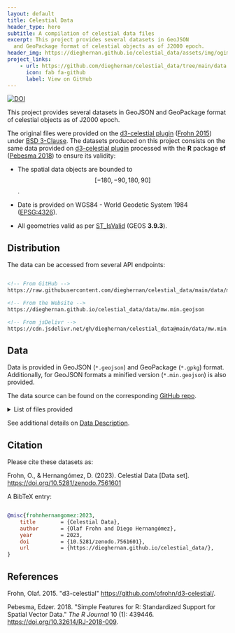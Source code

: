 ```yaml
---
layout: default
title: Celestial Data
header_type: hero
subtitle: A compilation of celestial data files
excerpt: This project provides several datasets in GeoJSON 
  and GeoPackage format of celestial objects as of J2000 epoch.
header_img: https://dieghernan.github.io/celestial_data/assets/img/ogimage.webp
project_links:
    - url: https://github.com/dieghernan/celestial_data/tree/main/data
      icon: fab fa-github         
      label: View on GitHub
---
```



[![DOI](https://img.shields.io/badge/DOI-10.5281/zenodo.7561601-blue)](https://doi.org/10.5281/zenodo.7561601)

This project provides several datasets in GeoJSON and GeoPackage
format of celestial objects as of J2000 epoch.

The original files were provided on the 
[d3-celestial plugin](https://github.com/ofrohn/d3-celestial/) 
([Frohn 2015](#ref-frohn2015)) under 
[BSD 3-Clause](https://opensource.org/licenses/BSD-3-Clause). The datasets 
produced on this project consists on the same data provided on 
[d3-celestial plugin](https://github.com/ofrohn/d3-celestial/) processed with 
the **R** package **sf** ([Pebesma 2018](#ref-pebesma2018)) to ensure its
validity:

- The spatial data objects are bounded to $$[-180, -90, 180, 90]$$.

- Date is provided on WGS84 - World Geodetic System 1984 
  ([EPSG:4326](https://epsg.io/4326)).

- All geometries valid as per 
  [ST_IsValid](https://postgis.net/docs/ST_IsValid.html) (GEOS **3.9.3**).

## Distribution

The data can be accessed from several API endpoints:

``` html

<!-- From GitHub -->
https://raw.githubusercontent.com/dieghernan/celestial_data/main/data/mw.min.geojson

<!-- From the Website -->
https://dieghernan.github.io/celestial_data/data/mw.min.geojson

<!-- From jsDelivr -->
https://cdn.jsdelivr.net/gh/dieghernan/celestial_data@main/data/mw.min.geojson
```

## Data

Data is provided in GeoJSON (`*.geojson`) and GeoPackage (`*.gpkg`) format.
Additionally, for GeoJSON formats a minified version (`*.min.geojson`) is
also provided.

The data source can be found on the corresponding [GitHub repo](https://github.com/dieghernan/celestial_data/tree/main/data).

<details markdown=1 class="my-2">
<summary>
List of files provided
</summary>

- `asterisms.geojson`
- `asterisms.gpkg`
- `asterisms.min.geojson`
- `constellations.borders.cn.geojson`
- `constellations.borders.cn.gpkg`
- `constellations.borders.cn.min.geojson`
- `constellations.borders.geojson`
- `constellations.borders.gpkg`
- `constellations.borders.min.geojson`
- `constellations.bounds.cn.geojson`
- `constellations.bounds.cn.gpkg`
- `constellations.bounds.cn.min.geojson`
- `constellations.bounds.geojson`
- `constellations.bounds.gpkg`
- `constellations.bounds.min.geojson`
- `constellations.cn.csv`
- `constellations.cn.geojson`
- `constellations.cn.gpkg`
- `constellations.cn.min.geojson`
- `constellations.csv`
- `constellations.geojson`
- `constellations.gpkg`
- `constellations.lines.cn.geojson`
- `constellations.lines.cn.gpkg`
- `constellations.lines.cn.min.geojson`
- `constellations.lines.geojson`
- `constellations.lines.gpkg`
- `constellations.lines.min.geojson`
- `constellations.min.geojson`
- `dsonames.cn.csv`
- `dsonames.csv`
- `dsos.14.geojson`
- `dsos.14.gpkg`
- `dsos.14.min.geojson`
- `dsos.20.geojson`
- `dsos.20.gpkg`
- `dsos.20.min.geojson`
- `dsos.6.geojson`
- `dsos.6.gpkg`
- `dsos.6.min.geojson`
- `dsos.bright.geojson`
- `dsos.bright.gpkg`
- `dsos.bright.min.geojson`
- `lg.geojson`
- `lg.gpkg`
- `lg.min.geojson`
- `messier.geojson`
- `messier.gpkg`
- `messier.min.geojson`
- `mw.geojson`
- `mw.gpkg`
- `mw.min.geojson`
- `starnames.cn.csv`
- `starnames.csv`
- `stars.14.geojson`
- `stars.14.gpkg`
- `stars.14.min.geojson`
- `stars.6.geojson`
- `stars.6.gpkg`
- `stars.6.min.geojson`
- `stars.8.geojson`
- `stars.8.gpkg`
- `stars.8.min.geojson`

</details>

See additional details on [Data Description](https://dieghernan.github.io/celestial_data/data).


## Citation

Please cite these datasets as:

Frohn, O., & Hernangómez, D. (2023). Celestial Data [Data set]. 
<https://doi.org/10.5281/zenodo.7561601>

A BibTeX entry:

``` bibtex

@misc{frohnhernangomez:2023,
    title        = {Celestial Data},
    author       = {Olaf Frohn and Diego Hernangómez},
    year         = 2023,
    doi          = {10.5281/zenodo.7561601},
    url          = {https://dieghernan.github.io/celestial_data/},
}

```


## References

<div id="ref-frohn2015" class="csl-entry" markdown=1>

Frohn, Olaf. 2015. "d3-celestial" <https://github.com/ofrohn/d3-celestial/>.

</div>

<div id="ref-pebesma2018" class="csl-entry" markdown=1>

Pebesma, Edzer. 2018. "Simple Features for R: Standardized Support for
Spatial Vector Data." *The R Journal* 10 (1): 439446.
<https://doi.org/10.32614/RJ-2018-009>.

</div>
